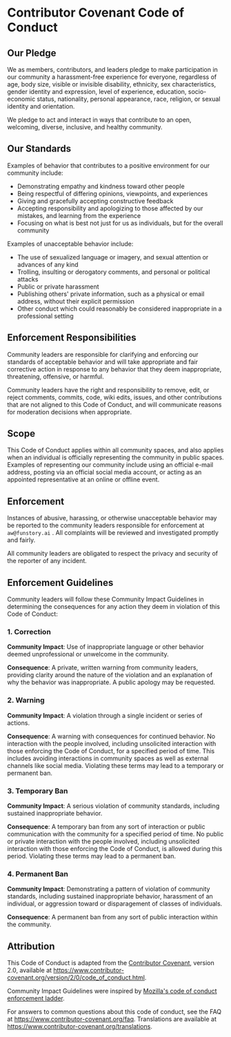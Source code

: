 <!-- CHUNK ID: chunk_D4E24BCF  CHUNK TYPE: header START_LINE:1 -->
# Contributor Covenant Code of Conduct

<!-- CHUNK ID: chunk_18B00C61  CHUNK TYPE: header START_LINE:3 -->
## Our Pledge

<!-- CHUNK ID: chunk_49BBC232  CHUNK TYPE: paragraph START_LINE:5 -->
We as members, contributors, and leaders pledge to make participation in our community a harassment-free experience for everyone, regardless of age, body size, visible or invisible disability, ethnicity, sex characteristics, gender identity and expression, level of experience, education, socio-economic status, nationality, personal appearance, race, religion, or sexual identity and orientation.

We pledge to act and interact in ways that contribute to an open, welcoming, diverse, inclusive, and healthy community.

<!-- CHUNK ID: chunk_45AD4A2F  CHUNK TYPE: header START_LINE:9 -->
## Our Standards

<!-- CHUNK ID: chunk_131B12AA  CHUNK TYPE: paragraph START_LINE:11 -->
Examples of behavior that contributes to a positive environment for our community include:

<!-- CHUNK ID: chunk_8C8AA428  CHUNK TYPE: list START_LINE:13 -->
* Demonstrating empathy and kindness toward other people
* Being respectful of differing opinions, viewpoints, and experiences
* Giving and gracefully accepting constructive feedback
* Accepting responsibility and apologizing to those affected by our mistakes, and learning from the experience
* Focusing on what is best not just for us as individuals, but for the overall community

<!-- CHUNK ID: chunk_9D3CC4B6  CHUNK TYPE: paragraph START_LINE:19 -->
Examples of unacceptable behavior include:

<!-- CHUNK ID: chunk_06867E28  CHUNK TYPE: list START_LINE:21 -->
* The use of sexualized language or imagery, and sexual attention or advances of any kind
* Trolling, insulting or derogatory comments, and personal or political attacks
* Public or private harassment
* Publishing others' private information, such as a physical or email address, without their explicit permission
* Other conduct which could reasonably be considered inappropriate in a professional setting

<!-- CHUNK ID: chunk_F1541146  CHUNK TYPE: header START_LINE:27 -->
## Enforcement Responsibilities

<!-- CHUNK ID: chunk_EE74991B  CHUNK TYPE: paragraph START_LINE:29 -->
Community leaders are responsible for clarifying and enforcing our standards of acceptable behavior and will take appropriate and fair corrective action in response to any behavior that they deem inappropriate, threatening, offensive, or harmful.

Community leaders have the right and responsibility to remove, edit, or reject comments, commits, code, wiki edits, issues, and other contributions that are not aligned to this Code of Conduct, and will communicate reasons for moderation decisions when appropriate.

<!-- CHUNK ID: chunk_EC6E1121  CHUNK TYPE: header START_LINE:33 -->
## Scope

<!-- CHUNK ID: chunk_C8A3DB27  CHUNK TYPE: paragraph START_LINE:35 -->
This Code of Conduct applies within all community spaces, and also applies when an individual is officially representing the community in public spaces. Examples of representing our community include using an official e-mail address, posting via an official social media account, or acting as an appointed representative at an online or offline event.

<!-- CHUNK ID: chunk_B7BB8282  CHUNK TYPE: header START_LINE:37 -->
## Enforcement

<!-- CHUNK ID: chunk_BBB24E28  CHUNK TYPE: paragraph START_LINE:39 -->
Instances of abusive, harassing, or otherwise unacceptable behavior may be reported to the community leaders responsible for enforcement at `aw@funstory.ai` .
All complaints will be reviewed and investigated promptly and fairly.

All community leaders are obligated to respect the privacy and security of the reporter of any incident.

<!-- CHUNK ID: chunk_917146E0  CHUNK TYPE: header START_LINE:44 -->
## Enforcement Guidelines

<!-- CHUNK ID: chunk_40C51FE2  CHUNK TYPE: paragraph START_LINE:46 -->
Community leaders will follow these Community Impact Guidelines in determining the consequences for any action they deem in violation of this Code of Conduct:

<!-- CHUNK ID: chunk_7DC402F6  CHUNK TYPE: header START_LINE:48 -->
### 1. Correction

<!-- CHUNK ID: chunk_589DD968  CHUNK TYPE: paragraph START_LINE:50 -->
**Community Impact**: Use of inappropriate language or other behavior deemed unprofessional or unwelcome in the community.

**Consequence**: A private, written warning from community leaders, providing clarity around the nature of the violation and an explanation of why the behavior was inappropriate. A public apology may be requested.

<!-- CHUNK ID: chunk_4AE59666  CHUNK TYPE: header START_LINE:54 -->
### 2. Warning

<!-- CHUNK ID: chunk_8645DDC9  CHUNK TYPE: paragraph START_LINE:56 -->
**Community Impact**: A violation through a single incident or series of actions.

**Consequence**: A warning with consequences for continued behavior. No interaction with the people involved, including unsolicited interaction with those enforcing the Code of Conduct, for a specified period of time. This includes avoiding interactions in community spaces as well as external channels like social media. Violating these terms may lead to a temporary or permanent ban.

<!-- CHUNK ID: chunk_357EC7B7  CHUNK TYPE: header START_LINE:60 -->
### 3. Temporary Ban

<!-- CHUNK ID: chunk_855D5A2A  CHUNK TYPE: paragraph START_LINE:62 -->
**Community Impact**: A serious violation of community standards, including sustained inappropriate behavior.

**Consequence**: A temporary ban from any sort of interaction or public communication with the community for a specified period of time. No public or private interaction with the people involved, including unsolicited interaction with those enforcing the Code of Conduct, is allowed during this period. Violating these terms may lead to a permanent ban.

<!-- CHUNK ID: chunk_7C7DB2B5  CHUNK TYPE: header START_LINE:66 -->
### 4. Permanent Ban

<!-- CHUNK ID: chunk_FAF381FA  CHUNK TYPE: paragraph START_LINE:68 -->
**Community Impact**: Demonstrating a pattern of violation of community standards, including sustained inappropriate behavior,  harassment of an individual, or aggression toward or disparagement of classes of individuals.

**Consequence**: A permanent ban from any sort of public interaction within the community.

<!-- CHUNK ID: chunk_5C710B75  CHUNK TYPE: header START_LINE:72 -->
## Attribution

<!-- CHUNK ID: chunk_994E96A8  CHUNK TYPE: paragraph START_LINE:74 -->
This Code of Conduct is adapted from the [Contributor Covenant][homepage], version 2.0, available at https://www.contributor-covenant.org/version/2/0/code_of_conduct.html.

Community Impact Guidelines were inspired by [Mozilla's code of conduct enforcement ladder](https://github.com/mozilla/diversity).

[homepage]: https://www.contributor-covenant.org

For answers to common questions about this code of conduct, see the FAQ at https://www.contributor-covenant.org/faq. Translations are available at https://www.contributor-covenant.org/translations.
